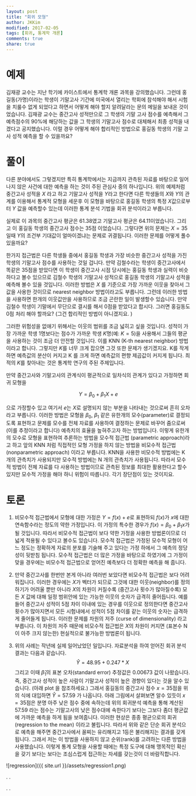 ```yaml
---
layout: post 
title: "회귀 모형"
author: JKKim
modified: 2017-02-05
tags: [회귀, 통계학 개론]
comments: true
share: true
---
```


# 예제 

김재광 교수는 지난 학기에 카이스트에서 통계학 개론 과목을 강의했습니다. 그런데 홍길동(가명)이라는 학생이 기말고사 기간에 미국에서 열리는 학회에 참석해야 해서 시험을 치룰수 없게 되었다고 하면서 어떻게 해야 할지 알려달라는 문의 메일을 보내온 것이었습니다. 김재광 교수는 중간고사 성적만으로 그 학생의 기말 고사 점수를 예측해서 그 예측점수의 90%에 해당하는 값을 그 학생의 기말고사 점수로 대체해서 최종 성적을 내겠다고 공지했습니다. 이럴 경우 어떻게 해야 합리적인 방법으로 홍길동 학생의 기말 고사 성적  예측을 할 수 있을까요? 

# 풀이

다른 분야에서도 그렇겠지만 특히 통계학에서는 지금까지 관측된 자료를 바탕으로 일어나지 않은 사건에 대한 예측을 하는 것이 주된 관심사 중의 하나입니다. 위의 예제처럼 중간고사 성적을 $X$ 라고 하고 기말고사 성적을 $Y$라고 한다면 다른 학생들의 $X$와 $Y$의 관계를 이용해서 통계적 모형을 세운후 이 모형을 바탕으로 홍길동 학생의 특정 $X$값으로부터 $Y$ 값을 예측할수 있는데 이러한 통계 분석 기법을 회귀 분석이라고 부릅니다. 

실제로 이 과목의 중간고사 평균은 $61.38$였고 기말고사 평균은 $64.11$이었습니다. 그리고 이 홍길동 학생의 중간고사 점수는 35점 이었습니다. 그렇다면 위의 문제는 $X=35$일때 $Y$의 조건부 기대값이 얼마이겠냐는 문제로 귀결됩니다. 이러한 문제를 어떻게 풀수 있을까요? 

한가지 접근법은 다른 학생들 중에서 홍길동 학생과 가장 비슷한 중간고사 성적을 가진 학생의 기말고사 점수를 사용하는 것일 겁니다. 만약 김철수라는 학생이  중간고사에서 똑같은 $35$점을 받았다면 이 학생이 중간고사 시점 당시에는 홍길동 학생과 실력이 비슷하다고 볼수 있으므로 김철수 학생의 기말고사 성적으로 홍길동 학생의 기말고사 성적을 예측해 볼수 있을 것입니다. 이러한 방법은 $X$ 를 기준으로 가장 가까운 이웃을 찾아서 그 값을 사용한 것이므로  nearest neighbor 방법이라고도 부릅니다. 그런데 이러한 방법을 사용하면 한개의 이웃값만을 사용하므로 조금 곤란한 일이 발생할수 있습니다. 만약 김철수 학생이 기말에서 무단으로 결시를 해서 0점을 받았다고  합시다. 그러면 홍길동도 0점 처리 해야 할까요? (그건 합리적인 방법이 아니겠지요. ) 

그러한 위험성을 없애기 위해서는 이웃의 범위를 조금 넓히고 싶을 것입니다. 성적이 가장 가까운 학생 1명보다는 점수가 가까운 학생 $K$명(예: $K=5$)을 사용해서 그들의 평균을 사용하는 것이 조금 더 안전할 것입니다. 이를 KNN (K-th nearest neighbor) 방법이라고 합니다. 그렇지만 $K$를 너무 크게 잡으면 그것 또한 문제가 생기겠지요. K를 작게 하면 예측값의 분산이 커지고 K 를 크게 하면 예측값의 편향 제곱값이 커지게 됩니다. 최적의 $K$를 찾아내는 것은 통계학 연구의 주된 주제입니다. 

만약 중간고사와 기말고사의 관계식이 평균적으로 일차식의 관계가 있다고 가정하면 회귀 모형을

$$Y = \beta_0 + \beta_1 X + e$$

으로 가정할수 있고 여기서 $e$는 $X$로 설명되지 않는 부분을 나타내는 것으로써 흔히 오차라고 부릅니다. 이러한 방법은 모형을 $\beta_0$, $\beta_1$ 같은 유한개의 모수(parameter)로 결정되도록  표현하고 문제를  모수를 전체 자료를 사용하여 결정하는 문제로 바꾸어 줌으로써 (이를 추정이라고 합니다) 예측치의 효율을 높혀주고자 하는 방법입니다. 이렇게 유한개의 모수로 모형을 표현하여 추론하는 방법을 모수적 접근법 (parametric approach)라고 하고 앞의 KNN 처럼 직접적인 모형 가정을 하지 않는 방법을 비모수적 접근법 (nonparametric approach) 이라고 부릅니다. KNN을 사용한 비모수적 방법에는 K 개의 관측치가 사용되지만 모수적 방법에는 N 개의 관측치가 사용됩니다. 따라서 모수적 방법이 전체 자료를 다 사용하는 방법이므로 관측된 정보를 최대한 활용한다고 할수 있지만 모수적 가정을 해야 하니 위험이 따릅니다. 각기 장단점이 있는 것이지요. 


# 토론

1. 비모수적 접근법에서 모형에 대한 가정은 $Y=f(x)+ e$로 표현하되 $f(x)$가 $x$에 대한 연속함수라는 정도의 약한 가정입니다. 이 가정의 특수한 경우가 $f(x)=\beta_0+ \beta_1 x$가 될 것입니다. 따라서 비모수적 접근법이 보다 약한 가정을 사용한 방법론이므로 더 넓게 적용될 수 있다고 볼수도 있습니다. 모수적 접근법은 가정된 모수적 모형이 어느 정도는 정확하게 자료의 분포를 기술해 주고 있다는 가정 하에서 그 예측의 정당성이 뒷받침 됩니다. 모수적 접근법은 더 많은 가정을 바탕으로 하였기에 그 가정이 맞을 경우에는 비모수적 접근법으로 얻어진 예측보다 더 정확한 예측을 해 줍니다. 

2. 만약 중간고사를 한번만 본게 아니라 여러번 보았다면 비모수적 접근법은 보다 어려워집니다. 이러한 경우에는 $X$가 벡터가 되므로 그것에 대한 이웃(neighbor)를 정의하기가 어려울 뿐만 아니라 $X$의 차원이 커질수록 
(중간고사 횟수가 많아질수록) 모든 $X$ 값에 대해 일정 범위안에 있는 가능한 이웃의 숫자가 급격히 줄어듭니다. 예를 들어 중간고사 성적이 5점 차이 이내에 있는 경우를 이웃으로 정의한다면 중간고사 횟수가 많아지면서 모든 시험내에서 성적이 5점 차이를 같는 이웃의 숫자는 급격하게 줄어들게 됩니다. 이러한 문제를 차원의 저주 (curse of dimensionality) 라고 부릅니다. 이 차원의 저주 때문에 비모수적 접근법은 $X$의 차원이 커지면 (표본수 N 이 아주 크지 않는한) 현실적으로 불가능한 방법론이 됩니다. 

3. 위의 사례는 작년에 실제 일어났었던 일입니다. 자료분석을 하여 얻어진 회귀 분석 결과는 다음과 같습니다. 
$$ \hat{Y} = 48.95 + 0.247 * X$$
그리고 이때 $\hat{\beta}_1$의 표본 오차(standard error) 추정값은 0.00673 값이 나왔습니다. 즉, 중간고사 성적이 높은 사람이 기말고사 성적이 높은 경향이 있다는 것을 알수 있습니다. (아래 plot 을 참조하세요.)  그래서 홍길동의 중간고사 점수 $x=35$점을 위의 식에 대입하면 $\hat{Y}=57.59$ 가 나옵니다. 아래 그림에서 살펴보면 알수 있듯이 $x=35$점은 분명 아주 낮은 점수 중에 속하는데 위의 회귀분석 예측을 통해 계산된 57.59 라는 점수는 기말고사의 낮은 점수대에 속한다기 보다는 그보다 좀더 평균값에 가까운 예측을 하게 됨을 보여줍니다. 이러한 현상은 종종 평균으로의 회귀(regression to the mean) 이라고 불립니다. 따라서 위와 같은 단순 회귀 분석으로 예측을 해주면 중간고사에서 꼴찌는 유리해지고 1등은 불리해지는 결과를 갖게 됩니다. 그래서 저는 이 방법을 사용하지 않고 순위(rank)를 고려하는 다른 방법을 사용했습니다. 이렇게 통계 모형을 사용할 때에는 특정 도구에 대해 맹목적인 확신을 갖기 보다는 보다는  조심스럽게 접근하는 자세를 갖는것이 더 바람직합니다. 

![regression]({{ site.url }}/assets/regression1.png)


.
.





.
.







